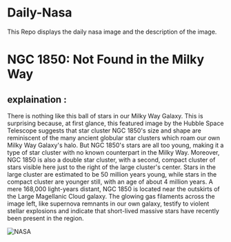 # Daily-Nasa

This Repo displays the daily nasa image and the description of the image.

<!--NASA-->
# NGC 1850: Not Found in the Milky Way
## explaination :

There is nothing like this ball of stars in our Milky Way Galaxy. This is surprising because, at first glance, this featured image by the Hubble Space Telescope suggests that star cluster NGC 1850's size and shape are reminiscent of the many ancient globular star clusters which roam our own Milky Way Galaxy's halo.  But NGC 1850's stars are all too young, making it a type of star cluster with no known counterpart in the Milky Way.  Moreover, NGC 1850 is also a double star cluster, with a second, compact cluster of stars visible here just to the right of the large cluster's center.  Stars in the large cluster are estimated to be 50 million years young, while stars in the compact cluster are younger still, with an age of about 4 million years.  A mere 168,000 light-years distant, NGC 1850 is located near the outskirts of the Large Magellanic Cloud galaxy.  The glowing gas filaments across the image left, like supernova remnants in our own galaxy, testify to violent stellar explosions and indicate that short-lived massive stars have recently been present in the region.

![NASA](https://apod.nasa.gov/apod/image/2302/Ngc1850_HubbleOzsarac_960.jpg)
<!--/NASA-->